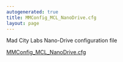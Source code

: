 ```yaml
---
autogenerated: true
title: MMConfig_MCL_NanoDrive.cfg
layout: page
---
```


Mad City Labs Nano-Drive configuration file

[MMConfig_MCL_NanoDrive.cfg](/media/files/MMConfig_MCL_NanoDrive.cfg)

